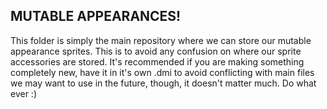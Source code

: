 ## MUTABLE APPEARANCES!

This folder is simply the main repository where we can store our mutable appearance sprites. This is to avoid any confusion on where our sprite accessories are stored. It's recommended if you are making something completely new, have it in it's own .dmi to avoid conflicting with main files we may want to use in the future, though, it doesn't matter much. Do what ever :)
